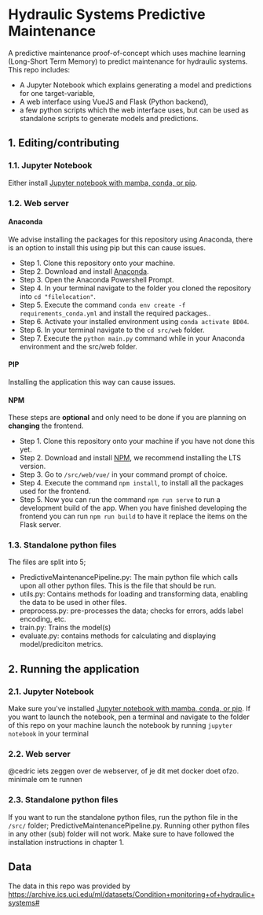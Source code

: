 # Hydraulic Systems Predictive Maintenance

A predictive maintenance proof-of-concept which uses machine learning (Long-Short Term Memory) to predict maintenance for hydraulic systems. 
This repo includes:

* A Jupyter Notebook which explains generating a model and predictions for one target-variable,
* A web interface using VueJS and Flask (Python backend),
* a few python scripts which the web interface uses, but can be used as standalone scripts to generate models and predictions.

## 1. Editing/contributing

### 1.1. Jupyter Notebook

Either install [Jupyter notebook with mamba, conda, or pip](https://jupyter.org/install). 

### 1.2. Web server

#### Anaconda
We advise installing the packages for this repository using Anaconda, there is an option to install this using pip but this can cause issues.
- Step 1. Clone this repository onto your machine. 
- Step 2. Download and install [Anaconda](https://anaconda.com).
- Step 3. Open the Anaconda Powershell Prompt.
- Step 4. In your terminal navigate to the folder you cloned the repository into `cd "filelocation"`.
- Step 5. Execute the command `conda env create -f requirements_conda.yml` and install the required packages..
- Step 6. Activate your installed environment using `conda activate BD04`.
- Step 6. In your terminal navigate to the `cd src/web` folder.
- Step 7. Execute the `python main.py` command while in your Anaconda environment and the src/web folder.

#### PIP
Installing the application this way can cause issues.

#### NPM
These steps are **optional** and only need to be done if you are planning on **changing** the frontend.
- Step 1. Clone this repository onto your machine if you have not done this yet. 
- Step 2. Download and install [NPM](https://nodejs.org/en/download/), we recommend installing the LTS version.
- Step 3. Go to `/src/web/vue/` in your command prompt of choice.
- Step 4. Execute the command `npm install`, to install all the packages used for the frontend.
- Step 5. Now you can run the command `npm run serve` to run a development build of the app. When you have finished developing the frontend you can run `npm run build` to have it replace the items on the Flask server.

### 1.3. Standalone python files

The files are split into 5;

* PredictiveMaintenancePipeline.py: The main python file which calls upon all other python files. This is the file that should be run.
* utils.py: Contains methods for loading and transforming data, enabling the data to be used in other files.
* preprocess.py: pre-processes the data; checks for errors, adds label encoding, etc.
* train.py: Trains the model(s)
* evaluate.py: contains methods for calculating and displaying model/prediciton metrics.



## 2. Running the application

### 2.1. Jupyter Notebook

Make sure you've installed [Jupyter notebook with mamba, conda, or pip](https://jupyter.org/install). 
If you want to launch the notebook, pen a terminal and navigate to the folder of this repo on your machine launch the notebook by running `jupyter notebook` in your terminal

### 2.2. Web server

@cedric iets zeggen over de webserver, of je dit met docker doet ofzo. minimale om te runnen

### 2.3. Standalone python files

If you want to run the standalone python files, run the python file in the `/src/` folder; PredictiveMaintenancePipeline.py. Running other python files in any other (sub) folder will not work. Make sure to have followed the installation instructions in chapter 1.

## Data

The data in this repo was provided by https://archive.ics.uci.edu/ml/datasets/Condition+monitoring+of+hydraulic+systems#

